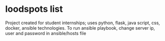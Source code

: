 # loodspots list
Project created for student internships; uses python, flask, java script, css, docker, ansible technologies.
To run ansible playbook, change server ip, user and password in ansible/hosts file
